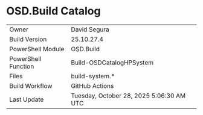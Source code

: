 ﻿# OSD.Build Catalog

| | |
|-|-|
| Owner | David Segura |
| Build Version | 25.10.27.4 |
| PowerShell Module | OSD.Build |
| PowerShell Function | Build-OSDCatalogHPSystem |
| Files | build-system.* |
| Build Workflow | GitHub Actions |
| Last Update | Tuesday, October 28, 2025 5:06:30 AM UTC |
